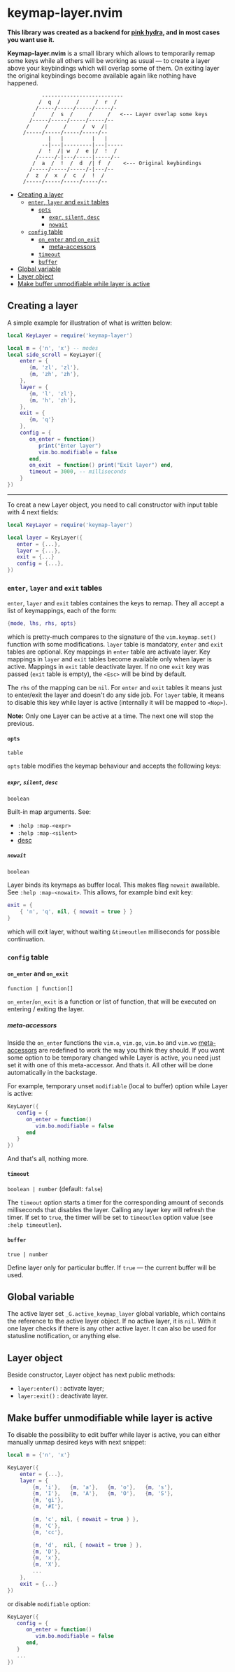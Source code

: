 # keymap-layer.nvim

**This library was created as a backend for [pink hydra](https://github.com/anuvyklack/hydra.nvim),
and in most cases you want use it.**

**Keymap-layer.nvim** is a small library which allows to temporarily remap some keys while
all others will be working as usual — to create a layer above your keybindings which will
overlap some of them.
On exiting layer the original keybindings become available again like nothing have happened.

```
           --------------------------
          /  q  /     /     /  r  /
         /-----/-----/-----/-----/-
        /     /  s  /     /     /   <--- Layer overlap some keys
       /-----/-----/-----/-----/--
      /     /     /     /  v  /|
     /-----/-----/-----/-----/--
             |   |         |   |
           --|---|---------|---|-----
          /  !  /| w  /  e |/  !  /
         /-----/-|---/-----|-----/--
        /  a  /  !  /  d  /| f  /    <--- Original keybindings
       /-----/-----/-----/-|---/--
      /  z  /  x  /  c  /  !  /
     /-----/-----/-----/-----/--
```

<!-- vim-markdown-toc GFM -->

* [Creating a layer](#creating-a-layer)
    * [`enter`, `layer` and `exit` tables](#enter-layer-and-exit-tables)
        * [`opts`](#opts)
            * [`expr`, `silent`, `desc`](#expr-silent-desc)
            * [`nowait`](#nowait)
    * [`config` table](#config-table)
        * [`on_enter` and `on_exit`](#on_enter-and-on_exit)
            * [meta-accessors](#meta-accessors)
        * [`timeout`](#timeout)
        * [`buffer`](#buffer)
* [Global variable](#global-variable)
* [Layer object](#layer-object)
* [Make buffer unmodifiable while layer is active](#make-buffer-unmodifiable-while-layer-is-active)

<!-- vim-markdown-toc -->

## Creating a layer

A simple example for illustration of what is written below:

```lua
local KeyLayer = require('keymap-layer')

local m = {'n', 'x'} -- modes
local side_scroll = KeyLayer({
    enter = {
       {m, 'zl', 'zl'},
       {m, 'zh', 'zh'},
    },
    layer = {
       {m, 'l', 'zl'},
       {m, 'h', 'zh'},
    },
    exit = {
       {m, 'q'}
    },
    config = {
       on_enter = function()
          print("Enter layer")
          vim.bo.modifiable = false
       end,
       on_exit  = function() print("Exit layer") end,
       timeout = 3000, -- milliseconds
    }
})
```

---

To creat a new Layer object, you need to call constructor with input table with 4 next
fields:

```lua
local KeyLayer = require('keymap-layer')

local layer = KeyLayer({
   enter = {...},
   layer = {...},
   exit = {...}
   config = {...},
})
```

### `enter`, `layer` and `exit` tables

`enter`, `layer` and `exit` tables containes the keys to remap.
They all accept a list of keymappings, each of the form:
```lua
{mode, lhs, rhs, opts}
```
which is pretty-much compares to the signature of the `vim.keymap.set()` function with
some modifications.  `layer` table is mandatory, `enter` and `exit` tables are optional.
Key mappings in `enter` table are activate layer. Key mappings in `layer` and `exit`
tables become available only when layer is active. Mappings in `exit` table deactivate
layer.  If no one `exit` key was passed (`exit` table is empty), the `<Esc>` will be bind
by default.

The `rhs` of the mapping can be `nil`.
For `enter` and `exit` tables it means just to enter/exit the layer and doesn't do any
side job.  For `layer` table, it means to disable this key while layer is active
(internally it will be mapped to `<Nop>`).

**Note:** Only one Layer can be active at a time. The next one will stop the previous.

#### `opts`
`table`

`opts` table modifies the keymap behaviour and accepts the following keys:

##### `expr`, `silent`, `desc`
`boolean`

Built-in map arguments. See:

- `:help :map-<expr>`
- `:help :map-<silent>`
- [desc](https://www.reddit.com/r/neovim/comments/rt0zzh/comment/hqpxolg/?utm_source=share&utm_medium=web2x&context=3)

##### `nowait`
`boolean`

Layer binds its keymaps as buffer local.  This makes flag `nowait` awailable.
See `:help :map-<nowait>`.
This allows, for example bind exit key:

```lua
exit = {
    { 'n', 'q', nil, { nowait = true } }
}
```

which will exit layer, without waiting `&timeoutlen` milliseconds for possible continuation.

### `config` table

#### `on_enter` and `on_exit`
`function | function[]`

`on_enter`/`on_exit` is a function or list of function, that will be executed
on entering / exiting the layer.

##### meta-accessors

Inside the `on_enter` functions the `vim.o`, `vim.go`, `vim.bo` and `vim.wo`
[meta-accessors](https://github.com/nanotee/nvim-lua-guide#using-meta-accessors)
are redefined to work the way you think they should.  If you want some option to be
temporary changed while Layer is active, you need just set it with one of this
meta-accessor.  And thats it. All other will be done automatically in the backstage.


For example, temporary unset `modifiable` (local to buffer) option while Layer is active:
```lua
KeyLayer({
   config = {
      on_enter = function()
         vim.bo.modifiable = false
      end
   }
})
```
And that's all, nothing more.

#### `timeout`
`boolean | number` (default: `false`)

The `timeout` option starts a timer for the corresponding amount of seconds milliseconds
that disables the layer.  Calling any layer key will refresh the timer.
If set to `true`, the timer will be set to `timeoutlen` option value (see `:help timeoutlen`).

#### `buffer`
`true | number`

Define layer only for particular buffer. If `true` — the current buffer will be used.

## Global variable

The active layer set `_G.active_keymap_layer` global variable, which contains the
reference to the active layer object. If no active layer, it is `nil`.
With it one layer checks if there is any other
active layer.  It can also be used for statusline notification, or anything else.

## Layer object

Beside constructor, Layer object has next public methods:

- `layer:enter()` : activate layer;
- `layer:exit()` : deactivate layer.

## Make buffer unmodifiable while layer is active

To disable the possibility to edit buffer while layer is active, you can either manually
unmap desired keys with next snippet:

```lua
local m = {'n', 'x'}

KeyLayer({
    enter = {...},
    layer = {
        {m, 'i'},   {m, 'a'},   {m, 'o'},   {m, 's'},
        {m, 'I'},   {m, 'A'},   {m, 'O'},   {m, 'S'},
        {m, 'gi'},
        {m, '#I'},

        {m, 'c', nil, { nowait = true } },
        {m, 'C'},
        {m, 'cc'},

        {m, 'd',  nil, { nowait = true } },
        {m, 'D'},
        {m, 'x'},
        {m, 'X'},
        ...
    },
    exit = {...}
})
```

or disable `modifiable` option:
```lua
KeyLayer({
   config = {
      on_enter = function()
         vim.bo.modifiable = false
      end,
   }
   ...
})
```

<!-- vim: set tw=90: -->
